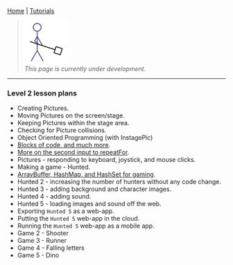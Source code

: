 <div class="nav">
  <a href="../../index.html">Home</a> | <a href="../../tutorials-index.html">Tutorials</a>
</div>

> <img src="../../man-at-work.png"/> <br/> *This page is currently under development*.

---

### Level 2 lesson plans
* Creating Pictures.
* Moving Pictures on the screen/stage.
* Keeping Pictures within the stage area.
* Checking for Picture collisions.
* Object Oriented Programming (with InstagePic)
* [Blocks of code, and much more](code-blocks.html).
* [More on the second input to repeatFor](repeat-for.html).
* Pictures - responding to keyboard, joystick, and mouse clicks.
* Making a game - Hunted.
* [ArrayBuffer, HashMap, and HashSet for gaming](abuffer-hmap-hset.html).
* Hunted 2 - increasing the number of hunters without any code change.
* Hunted 3 - adding background and character images.
* Hunted 4 - adding sound.
* Hunted 5 - loading images and sound off the web.
* Exporting `Hunted 5` as a web-app.
* Putting the `Hunted 5` web-app in the cloud.
* Running the `Hunted 5` web-app as a mobile app.
* Game 2 - Shooter
* Game 3 - Runner
* Game 4 - Falling letters
* Game 5 - Dino


